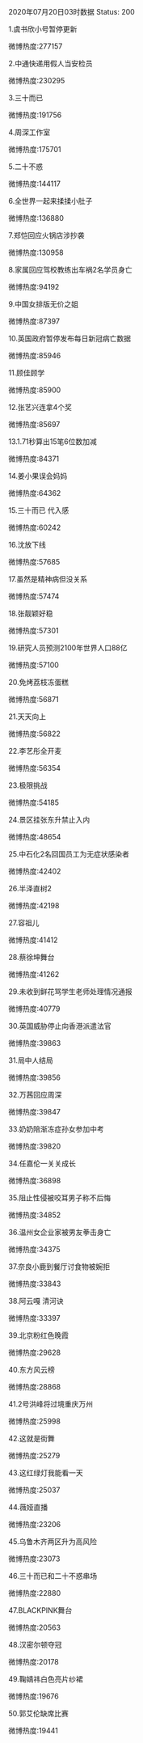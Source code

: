 2020年07月20日03时数据
Status: 200

1.虞书欣小号暂停更新

微博热度:277157

2.中通快递用假人当安检员

微博热度:230295

3.三十而已

微博热度:191756

4.周深工作室

微博热度:175701

5.二十不惑

微博热度:144117

6.全世界一起来揉揉小肚子

微博热度:136880

7.郑恺回应火锅店涉抄袭

微博热度:130958

8.家属回应驾校教练出车祸2名学员身亡

微博热度:94192

9.中国女排版无价之姐

微博热度:87397

10.英国政府暂停发布每日新冠病亡数据

微博热度:85946

11.顾佳顾学

微博热度:85900

12.张艺兴连拿4个奖

微博热度:85697

13.1.71秒算出15笔6位数加减

微博热度:84371

14.姜小果误会妈妈

微博热度:64362

15.三十而已 代入感

微博热度:60242

16.沈放下线

微博热度:57685

17.虽然是精神病但没关系

微博热度:57474

18.张靓颖好稳

微博热度:57301

19.研究人员预测2100年世界人口88亿

微博热度:57100

20.免烤荔枝冻蛋糕

微博热度:56871

21.天天向上

微博热度:56822

22.李艺彤全开麦

微博热度:56354

23.极限挑战

微博热度:54185

24.景区挂张东升禁止入内

微博热度:48654

25.中石化2名回国员工为无症状感染者

微博热度:42402

26.半泽直树2

微博热度:42198

27.容祖儿

微博热度:41412

28.蔡徐坤舞台

微博热度:41262

29.未收到鲜花骂学生老师处理情况通报

微博热度:40779

30.英国威胁停止向香港派遣法官

微博热度:39863

31.局中人结局

微博热度:39856

32.万茜回应周深

微博热度:39847

33.奶奶陪渐冻症孙女参加中考

微博热度:39820

34.任嘉伦一关关成长

微博热度:36898

35.阻止性侵被咬耳男子称不后悔

微博热度:34852

36.温州女企业家被男友拳击身亡

微博热度:34375

37.奈良小鹿到餐厅讨食物被婉拒

微博热度:33843

38.阿云嘎 清河诀

微博热度:33397

39.北京粉红色晚霞

微博热度:29628

40.东方风云榜

微博热度:28868

41.2号洪峰将过境重庆万州

微博热度:25998

42.这就是街舞

微博热度:25279

43.这红绿灯我能看一天

微博热度:25037

44.薇娅直播

微博热度:23206

45.乌鲁木齐两区升为高风险

微博热度:23073

46.三十而已和二十不惑串场

微博热度:22880

47.BLACKPINK舞台

微博热度:20563

48.汉密尔顿夺冠

微博热度:20178

49.鞠婧祎白色亮片纱裙

微博热度:19676

50.郭艾伦缺席比赛

微博热度:19441

